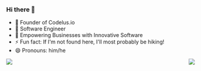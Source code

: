### Hi there 👋

- 🌱 Founder of Codelus.io
- 👯 Software Engineer 
- 🤔 Empowering Businesses with Innovative Software
- ⚡ Fun fact: If I'm not found here, I'll most probably be hiking!
- 😄 Pronouns: him/he

<img align="left" src="https://github-readme-stats.vercel.app/api?username=UmairJibran&count_private=true&show_icons=true">
<img align="right" src="https://github-readme-stats.vercel.app/api/top-langs/?username=umairjibran">
<!--
<img src="https://komarev.com/ghpvc/?username=umairjibran&label=Profile+Visits&color=dc143c">
**UmairJibran/UmairJibran** is a ✨ _special_ ✨ repository because its `README.md` (this file) appears on your GitHub profile.

Here are some ideas to get you started:

- 🔭 I’m currently working on ...
- 🌱 I’m currently learning ...
- 👯 I’m looking to collaborate on ...
- 🤔 I’m looking for help with ...
- 💬 Ask me about ...
- 📫 How to reach me: ...
- 😄 Pronouns: ...
- ⚡ Fun fact: ...
-->
----

Credits: [UmairJibran](https://github.com/UmairJibran)
Last Edited on: 31/08/2020

